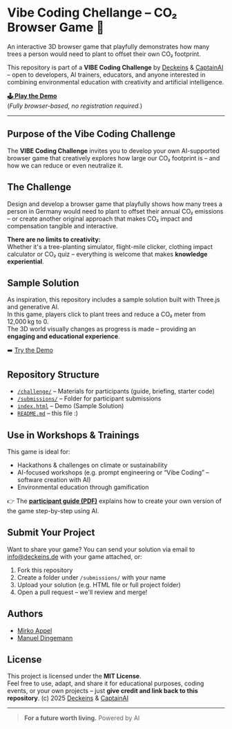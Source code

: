 # Vibe Coding Chellange – CO₂ Browser Game 🌱

An interactive 3D browser game that playfully demonstrates how many trees a person would need to plant to offset their own CO₂ footprint.

This repository is part of a **VIBE Coding Challenge** by [Deckeins](https://www.deckeins.de) & [CaptainAI](https://www.captain-ai.de) – open to developers, AI trainers, educators, and anyone interested in combining environmental education with creativity and artificial intelligence.

**[🕹️ Play the Demo](https://mirkoappel.github.io/vibe-coding-challenge-co2-browser-game/)**  
(*Fully browser-based, no registration required.*)

---

## Purpose of the Vibe Coding Challenge

The **VIBE Coding Challenge** invites you to develop your own AI-supported browser game that creatively explores how large our CO₂ footprint is – and how we can reduce or even neutralize it.


## The Challenge

Design and develop a browser game that playfully shows how many trees a person in Germany would need to plant to offset their annual CO₂ emissions – or create another original approach that makes CO₂ impact and compensation tangible and interactive.

**There are no limits to creativity:**  
Whether it's a tree-planting simulator, flight-mile clicker, clothing impact calculator or CO₂ quiz – everything is welcome that makes **knowledge experiential**.


## Sample Solution

As inspiration, this repository includes a sample solution built with Three.js and generative AI.  
In this game, players click to plant trees and reduce a CO₂ meter from 12,000 kg to 0.  
The 3D world visually changes as progress is made – providing an **engaging and educational experience**.

➡️ [Try the Demo](https://dein-github-username.github.io/neutralize-me/demo/)


## Repository Structure

- [`/challenge/`](./challenge/) – Materials for participants (guide, briefing, starter code)
- [`/submissions/`](./submissions/) – Folder for participant submissions
- [`index.html`](./index.html) – Demo (Sample Solution)
- [`README.md`](./README.md) – this file :)


## Use in Workshops & Trainings

This game is ideal for:

- Hackathons & challenges on climate or sustainability
- AI-focused workshops (e.g. prompt engineering or “Vibe Coding” – software creation with AI)
- Environmental education through gamification

👉 The **[participant guide (PDF)](./challenge/Anleitung%20-%20Vibe%20Coding%20Challenge%20(CO2%20Browser-Game).pdf)** explains how to create your own version of the game step-by-step using AI.


## Submit Your Project

Want to share your game?
You can send your solution via email to info@deckeins.de with your game attached, or:

1. Fork this repository  
2. Create a folder under `/submissions/` with your name  
3. Upload your solution (e.g. HTML file or full project folder)  
4. Open a pull request – we'll review and merge!


## Authors

- [Mirko Appel](https://www.linkedin.com/in/mirko-appel/)
- [Manuel Dingemann](https://www.linkedin.com/in/manuel-dingemann/)


## License

This project is licensed under the **MIT License**.  
Feel free to use, adapt, and share it for educational purposes, coding events, or your own projects – just **give credit and link back to this repository**.
(c) 2025 [Deckeins](https://www.deckeins.de) & [CaptainAI](https://www.captain-ai.de)

---

> **For a future worth living.**
> Powered by AI
